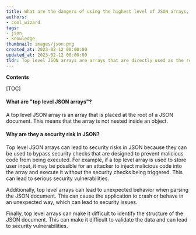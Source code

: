 ```yaml
---
title: What are the dangers of using the highest level of JSON arrays, and why are they a potential security risk?
authors:
- cool_wizard
tags:
- json
- knowledge
thumbnail: images/json.png
created_at: 2023-02-12 00:00:00
updated_at: 2023-02-12 00:00:00
tldr: Top level JSON arrays are arrays that are directly used as the root level of a JSON object, which can be used for malicious injection attacks.
---
```


**Contents**

[TOC]

#### What are "top level JSON arrays"?
A top level JSON array is an array that is placed at the root of a JSON document. This means that the array is not nested inside an object.

#### Why are they a security risk in JSON?
Top level JSON arrays can lead to security risks in JSON because they can be used to bypass security checks that are designed to prevent malicious code from being executed. For example, if a top level array is used to store user input, it may be possible for an attacker to inject malicious code into the array and execute it without the security checks being triggered. This can lead to serious security vulnerabilities.

Additionally, top level arrays can lead to unexpected behavior when parsing the JSON document. This can cause the application to crash or behave in an unexpected way, which can lead to security issues.

Finally, top level arrays can make it difficult to identify the structure of the JSON document. This can make it difficult to validate the data and can lead to security vulnerabilities.
